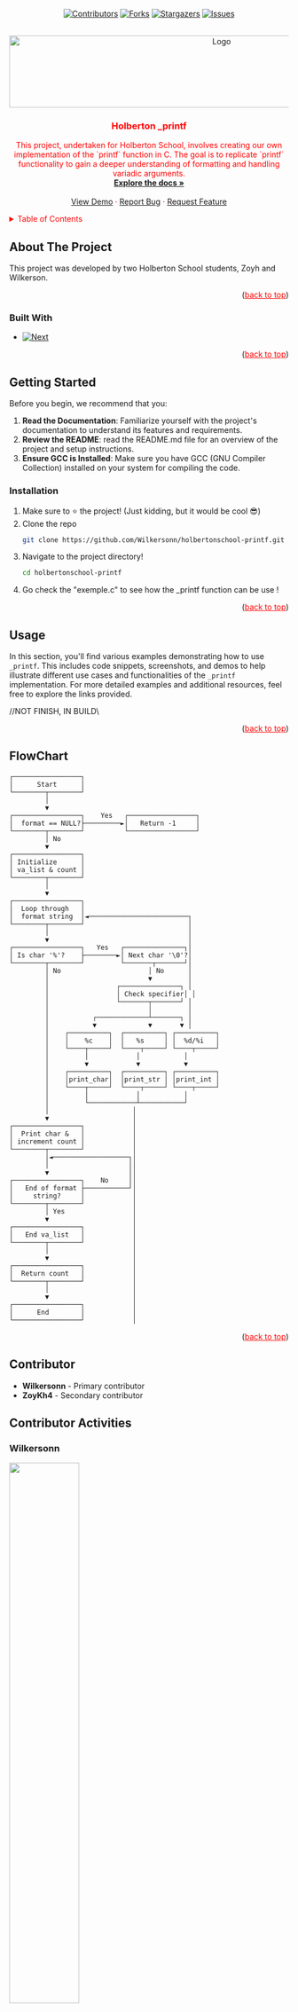 <!-- PROJECT SHIELDS -->
<div align="center">

[![Contributors][contributors-shield]][contributors-url]
[![Forks][forks-shield]][forks-url]
[![Stargazers][stars-shield]][stars-url]
[![Issues][issues-shield]][issues-url]

</div>

<!-- PROJECT LOGO -->
<br />
<div align="center">
  <a href="https://github.com/Wilkersonn/holbertonschool-printf">
    <img src="https://cdn.prod.website-files.com/6105315644a26f77912a1ada/63eea844ae4e3022154e2878_Holberton.png" 
     alt="Logo" 
     style="width: 750px; height: 130px; margin-right: 20px;">
  </a>

<h3 align="center" style="color: #FF0000;">Holberton _printf</h3>

  <p align="center" style="color: #FF0000;">
    This project, undertaken for Holberton School, involves creating our own implementation of the `printf` function in C. The goal is to replicate `printf` functionality to gain a deeper understanding of formatting and handling variadic arguments.
    <br />
    <a href="https://github.com/github_username/repo_name"><strong>Explore the docs »</strong></a>
    <br />
    <br />
    <a href="https://github.com/github_username/repo_name">View Demo</a>
    ·
    <a href="https://github.com/Wilkersonn/holbertonschool-printf/issues/new?labels=bug&template=bug-report---.md">Report Bug</a>
    ·
    <a href="https://github.com/Wilkersonn/holbertonschool-printf/issues/new?labels=enhancement&template=feature-request---.md">Request Feature</a>
  </p>
</div>

<!-- TABLE OF CONTENTS -->
<details>
  <summary style="color: #FF0000;">Table of Contents</summary>
  <ol>
    <li>
      <a href="#about-the-project" style="color: #FF0000;">About The Project</a>
      <ul>
        <li><a href="#built-with" style="color: #FF0000;">Built With</a></li>
      </ul>
    </li>
    <li>
      <a href="#getting-started" style="color: #FF0000;">Getting Started</a>
      <ul>
        <li><a href="#prerequisites" style="color: #FF0000;">Prerequisites</a></li>
        <li><a href="#installation" style="color: #FF0000;">Installation</a></li>
      </ul>
    </li>
    <li><a href="#usage" style="color: #FF0000;">Usage</a></li>
    <li><a href="#roadmap" style="color: #FF0000;">Roadmap</a></li>
    <li><a href="#contributing" style="color: #FF0000;">Contributing</a></li>
    <li><a href="#license" style="color: #FF0000;">License</a></li>
    <li><a href="#contact" style="color: #FF0000;">Contact</a></li>
    <li><a href="#acknowledgments" style="color: #FF0000;">Acknowledgments</a></li>
  </ol>
</details>

<!-- ABOUT THE PROJECT -->
## About The Project

This project was developed by two Holberton School students, Zoyh and Wilkerson.

<p align="right">(<a href="#readme-top" style="color: #FF0000;">back to top</a>)</p>

### Built With

* [![Next][Next.js]][Next-url]

<p align="right">(<a href="#readme-top" style="color: #FF0000;">back to top</a>)</p>

<!-- GETTING STARTED -->
## Getting Started

Before you begin, we recommend that you:

1. **Read the Documentation**: Familiarize yourself with the project's documentation to understand its features and requirements.
2. **Review the README**: read the README.md file for an overview of the project and setup instructions.
3. **Ensure GCC is Installed**: Make sure you have GCC (GNU Compiler Collection) installed on your system for compiling the code.

### Installation

1. Make sure to ⭐ the project! (Just kidding, but it would be cool 😎)
2. Clone the repo
   ```sh
   git clone https://github.com/Wilkersonn/holbertonschool-printf.git
   ```
3. Navigate to the project directory!
   ```sh
   cd holbertonschool-printf
   ```
4. Go check the "exemple.c" to see how the _printf function can be use !

<p align="right">(<a href="#readme-top" style="color: #FF0000;">back to top</a>)</p>

<!-- USAGE EXAMPLES -->
## Usage

In this section, you'll find various examples demonstrating how to use `_printf`. This includes code snippets, screenshots, and demos to help illustrate different use cases and functionalities of the `_printf` implementation. For more detailed examples and additional resources, feel free to explore the links provided.

//NOT FINISH, IN BUILD\\

<p align="right">(<a href="#readme-top" style="color: #FF0000;">back to top</a>)</p>

<!-- ROADMAP -->
## FlowChart

```
┌─────────────────┐
│      Start      │
└────────┬────────┘
         │
         ▼
┌─────────────────┐    Yes   ┌─────────────────┐
│  format == NULL?├─────────►│   Return -1     │
└────────┬────────┘          └─────────────────┘
         │ No
         ▼
┌─────────────────┐
│ Initialize      │
│ va_list & count │
└────────┬────────┘
         │
         ▼
┌─────────────────┐
│  Loop through   │
│  format string  │◄─────────────────────────┐
└────────┬────────┘                          │
         │                                   │
         ▼                                   │
┌─────────────────┐   Yes   ┌───────────────┐│
│ Is char '%'?    ├────────►│ Next char '\0'?│
└────────┬────────┘         └───────┬───────┘│
         │ No                      │ No      │
         │                         ▼         │
         │                 ┌───────────────┐ │
         │                 │ Check specifier│ │
         │                 └───────┬───────┘ │
         │                         │         │
         │           ┌─────────────┴───────┐ │
         │           ▼             ▼       ▼ │
         │    ┌──────────┐  ┌──────────┐ ┌──────────┐
         │    │    %c    │  │   %s     │ │  %d/%i   │
         │    └────┬─────┘  └────┬─────┘ └────┬─────┘
         │         │            │           │
         │         ▼            ▼           ▼
         │    ┌──────────┐  ┌──────────┐ ┌──────────┐
         │    │print_char│  │print_str │ │print_int │
         │    └────┬─────┘  └────┬─────┘ └────┬─────┘
         │         │            │           │
         │         └────────────┴───────────┘
         │                     │
         ▼                     │
┌─────────────────┐            │
│  Print char &   │            │
│ increment count │            │
└────────┬────────┘            │
         │◄───────────────────┐│
         │                    ││
         ▼                    ││
┌─────────────────┐    No     ││
│   End of format ├───────────┘│
│     string?     │            │
└────────┬────────┘            │
         │ Yes                 │
         ▼                     │
┌─────────────────┐            │
│   End va_list   │            │
└────────┬────────┘            │
         │                     │
         ▼                     │
┌─────────────────┐            │
│  Return count   │            │
└────────┬────────┘            │
         │                     │
         ▼                     │
┌─────────────────┐            │
│      End        │            │
└─────────────────┘            │
```

<p align="right">(<a href="#readme-top" style="color: #FF0000;">back to top</a>)</p>

<!-- CONTRIBUTING -->
## Contributor

- **Wilkersonn** - Primary contributor
- **ZoyKh4** - Secondary contributor

## Contributor Activities

### Wilkersonn
<img src="https://github-readme-activity-graph.vercel.app/graph?username=Wilkersonn&bg_color=011627&color=79d3c3&line=c792ea&point=ffeb95&area=true&hide_border=false" width="50%" />

### ZoyKh4
<img src="https://github-readme-activity-graph.vercel.app/graph?username=ZoyKh4&bg_color=011627&color=79d3c3&line=c792ea&point=ffeb95&area=true&hide_border=false" width="50%" />

<p align="right">(<a href="#readme-top" style="color: #FF0000;">back to top</a>)</p>

<!-- LICENSE -->
## License

Distributed under the MIT License. See `LICENSE.txt` for more information.

<p align="right">(<a href="#readme-top" style="color: #FF0000;">back to top</a>)</p>

<!-- CONTACT -->
## Contact

Feel free to add me on Discord: wilkersondereretour

<p align="right">(<a href="#readme-top" style="color: #FF0000;">back to top</a>)</p>

<!-- MARKDOWN LINKS & IMAGES -->
[contributors-shield]: https://img.shields.io/github/contributors/Wilkersonn/holbertonschool-printf.svg?style=for-the-badge
[contributors-url]: https://github.com/Wilkersonn/holbertonschool-printf/graphs/contributors

[forks-shield]: https://img.shields.io/github/forks/Wilkersonn/holbertonschool-printf.svg?style=for-the-badge
[forks-url]: https://github.com/Wilkersonn/holbertonschool-printf/network/members

[stars-shield]: https://img.shields.io/github/stars/Wilkersonn/holbertonschool-printf.svg?style=for-the-badge
[stars-url]: https://github.com/Wilkersonn/holbertonschool-printf/stargazers

[issues-shield]: https://img.shields.io/github/issues/Wilkersonn/holbertonschool-printf.svg?style=for-the-badge
[issues-url]: https://github.com/Wilkersonn/holbertonschool-printf/issues

[license-shield]: https://img.shields.io/github/license/Wilkersonn/holbertonschool-printf.svg?style=for-the-badge
[license-url]: https://github.com/Wilkersonn/holbertonschool-printf/blob/master/LICENSE.txt

[linkedin-shield]: https://img.shields.io/badge/-LinkedIn-black.svg?style=for-the-badge&logo=linkedin&colorB=555
[linkedin-url]: https://linkedin.com/in/linkedin_username
[product-screenshot]: images/screenshot.png
[Next.js]: https://img.shields.io/badge/C%20language-A8B9CC?style=for-the-badge&logo=c&logoColor=white
[Next-url]: https://www.gnu.org/software/gnu-c-manual/
